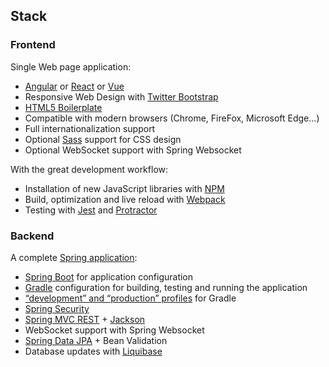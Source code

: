## Stack

### Frontend
<p>Single Web page application:</p>
<ul>
<li><a href="https://angular.io/">Angular</a> or <a href="https://reactjs.org/">React</a> or <a href="https://vuejs.org/">Vue</a></li>
<li>Responsive Web Design with <a href="https://getbootstrap.com/">Twitter Bootstrap</a></li>
<li><a href="http://html5boilerplate.com/">HTML5 Boilerplate</a></li>
<li>Compatible with modern browsers (Chrome, FireFox, Microsoft Edge…)</li>
<li>Full internationalization support</li>
<li>Optional <a href="https://www.npmjs.com/package/node-sass">Sass</a> support for CSS design</li>
<li>Optional WebSocket support with Spring Websocket</li>
</ul>
<p>With the great development workflow:</p>
<ul>
<li>Installation of new JavaScript libraries with <a href="https://www.npmjs.com/get-npm">NPM</a></li>
<li>Build, optimization and live reload with <a href="https://webpack.js.org/">Webpack</a></li>
<li>Testing with <a href="https://facebook.github.io/jest/">Jest</a> and <a href="http://www.protractortest.org">Protractor</a></li>
</ul>

### Backend
<p>A complete <a href="https://spring.io/">Spring application</a>:</p>
<ul>
<li><a href="https://projects.spring.io/spring-boot/">Spring Boot</a> for application configuration</li>
<li><a href="http://www.gradle.org/">Gradle</a> configuration for building, testing and running the application</li>
<li><a href="https://www.jhipster.tech/profiles/">“development” and “production” profiles</a> for Gradle</li>
<li><a href="https://docs.spring.io/spring-security/site/index.html">Spring Security</a></li>
<li><a href="https://spring.io/guides/gs/rest-service/">Spring MVC REST</a> + <a href="https://github.com/FasterXML/jackson">Jackson</a></li>
<li>WebSocket support with Spring Websocket</li>
<li><a href="https://projects.spring.io/spring-data-jpa/">Spring Data JPA</a> + Bean Validation</li>
<li>Database updates with <a href="http://www.liquibase.org/">Liquibase</a></li>
</ul>
